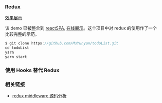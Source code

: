 ### Redux

<a href="http://MuYunyun.github.io/todoList" target="\_blank">效果展示</a>

该 demo 已被整合到 [reactSPA](https://github.com/MuYunyun/reactSPA), [在线展示](http://muyunyun.cn/reactSPA)。这个项目中对 redux 的使用作了一个比较完整的示范。

```js
$ git clone https://github.com/MuYunyun/todoList.git
cd todoList
yarn
yarn start
```

### 使用 Hooks 替代 Redux

### 相关链接

* [redux middleware 源码分析](https://github.com/MuYunyun/blog/issues/15)